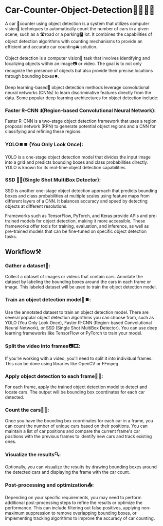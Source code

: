 # Car-Counter-Object-Detection🚗🔄️🕵🏻

A car 🚗counter using object detection is a system that utilizes computer vision👀 techniques to automatically count the number of cars in a given scene, such as a 🛣️road or a parking🅿️ lot. It combines the capabilities of object detection algorithms with counting mechanisms to provide an efficient and accurate car counting🚘 solution.

Object detection is a computer vision👀 task that involves identifying and localizing objects within an image📷 or video. The goal is to not only recognize the presence of objects but also provide their precise locations through bounding boxes⏹️.

Deep learning-based🔰 object detection methods leverage convolutional neural networks (CNNs) to learn discriminative features directly from the data. Some popular deep learning architectures for object detection include:

### Faster R-CNN ⏫(Region-based Convolutional Neural Network): 
Faster R-CNN is a two-stage object detection framework that uses a region proposal network (RPN) to generate potential object regions and a CNN for classifying and refining these regions.

### YOLO⏹️⏹️ (You Only Look Once): 
YOLO is a one-stage object detection model that divides the input image into a grid and predicts bounding boxes and class probabilities directly. YOLO is known for its real-time object detection capabilities.

### SSD 🔮🔲(Single Shot MultiBox Detector): 
SSD is another one-stage object detection approach that predicts bounding boxes and class probabilities at multiple scales using feature maps from different layers of a CNN. It balances accuracy and speed by detecting objects at different resolutions.

Frameworks such as TensorFlow, PyTorch, and Keras provide APIs and pre-trained models for object detection, making it more accessible. These frameworks offer tools for training, evaluation, and inference, as well as pre-trained models that can be fine-tuned on specific object detection tasks.

## Workflow⚒️

### Gather a dataset📅: 
Collect a dataset of images or videos that contain cars. Annotate the dataset by labeling the bounding boxes around the cars in each frame or image. This labeled dataset will be used to train the object detection model.

### Train an object detection model🔦⏹️: 
Use the annotated dataset to train an object detection model. There are several popular object detection algorithms you can choose from, such as YOLO (You Only Look Once), Faster R-CNN (Region-based Convolutional Neural Network), or SSD (Single Shot MultiBox Detector). You can use deep learning frameworks like TensorFlow or PyTorch to train your model.

### Split the video into frames📷🎞️: 
If you're working with a video, you'll need to split it into individual frames. This can be done using libraries like OpenCV or FFmpeg.

### Apply object detection to each frame🕵🏻: 
For each frame, apply the trained object detection model to detect and locate cars. The output will be bounding box coordinates for each car detected.

### Count the cars🚗🔄️: 
Once you have the bounding box coordinates for each car in a frame, you can count the number of unique cars based on their positions. You can maintain a list of car positions and compare the current frame's car positions with the previous frames to identify new cars and track existing ones.

### Visualize the results🔍: 
Optionally, you can visualize the results by drawing bounding boxes around the detected cars and displaying the frame with the car count.

### Post-processing and optimization📤: 
Depending on your specific requirements, you may need to perform additional post-processing steps to refine the results or optimize the performance. This can include filtering out false positives, applying non-maximum suppression to remove overlapping bounding boxes, or implementing tracking algorithms to improve the accuracy of car counting.
